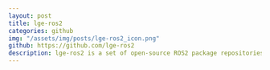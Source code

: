 ```yaml
---
layout: post
title: lge-ros2
categories: github
img: "/assets/img/posts/lge-ros2_icon.png"
github: https://github.com/lge-ros2
description: lge-ros2 is a set of open-source ROS2 package repositories that can be used by ROS2-based robots. These packages may be deployed either directly or remotely. If a robot has enough computation resources, the package may be directly executed in the device. If not, it may be executed in an edge server or a cloud and deployed remotely through wireless communication. The examples of the packages include Simultaneous Localization and Mapping (SLAM), mobile robot navigation, deep-learning based object detection, voice recognition, multi-robot fleet management, and etc. This project is for anyone who wants to build a cloud robotics solution using ROS2-based LGE robots.
---
```

